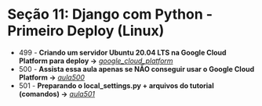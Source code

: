 # Seção 11: Django com Python - Primeiro Deploy (Linux)

- 499 - **Criando um servidor Ubuntu 20.04 LTS na Google Cloud Platform para deploy ->** *[google_cloud_platform](https://cloud.google.com/?hl=pt-br)*
- 500 - **Assista essa aula apenas se NÃO conseguir usar o Google Cloud Platform ->** *[aula500](https://www.youtube.com/watch?v=Vl6f8_vin9M)*
- 501 - **Preparando o local_settings.py + arquivos do tutorial (comandos) ->** *[aula501](./SERVER.md)* 